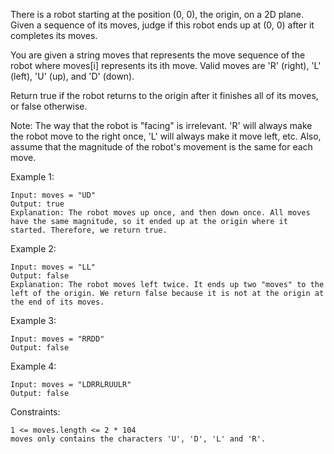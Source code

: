 There is a robot starting at the position (0, 0), the origin, on a 2D plane. Given a sequence of its moves, judge if this robot ends up at (0, 0) after it completes its moves.

You are given a string moves that represents the move sequence of the robot where moves[i] represents its ith move. Valid moves are 'R' (right), 'L' (left), 'U' (up), and 'D' (down).

Return true if the robot returns to the origin after it finishes all of its moves, or false otherwise.

Note: The way that the robot is "facing" is irrelevant. 'R' will always make the robot move to the right once, 'L' will always make it move left, etc. Also, assume that the magnitude of the robot's movement is the same for each move.

Example 1:

    Input: moves = "UD"
    Output: true
    Explanation: The robot moves up once, and then down once. All moves have the same magnitude, so it ended up at the origin where it started. Therefore, we return true.

Example 2:

    Input: moves = "LL"
    Output: false
    Explanation: The robot moves left twice. It ends up two "moves" to the left of the origin. We return false because it is not at the origin at the end of its moves.

Example 3:

    Input: moves = "RRDD"
    Output: false

Example 4:

    Input: moves = "LDRRLRUULR"
    Output: false

Constraints:

    1 <= moves.length <= 2 * 104
    moves only contains the characters 'U', 'D', 'L' and 'R'.

